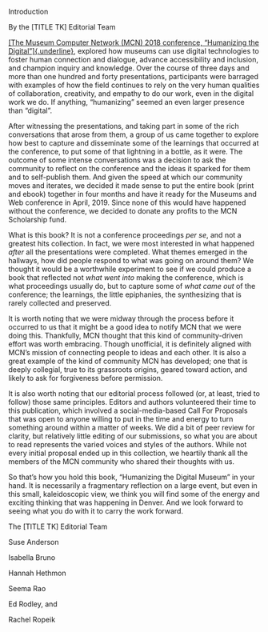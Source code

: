 Introduction

By the \[TITLE TK\] Editorial Team

[[The Museum Computer Network (MCN) 2018 conference, “Humanizing the Digital”]{.underline}](http://mcn.edu/mcn-2018-humanizing-the-digital/), explored how museums can use digital technologies to foster human connection and dialogue, advance accessibility and inclusion, and champion inquiry and knowledge. Over the course of three days and more than one hundred and forty presentations, participants were barraged with examples of how the field continues to rely on the very human qualities of collaboration, creativity, and empathy to do our work, even in the digital work we do. If anything, “humanizing” seemed an even larger presence than “digital”.

After witnessing the presentations, and taking part in some of the rich conversations that arose from them, a group of us came together to explore how best to capture and disseminate some of the learnings that occurred at the conference, to put some of that lightning in a bottle, as it were. The outcome of some intense conversations was a decision to ask the community to reflect on the conference and the ideas it sparked for them and to self-publish them. And given the speed at which our community moves and iterates, we decided it made sense to put the entire book (print and ebook) together in four months and have it ready for the Museums and Web conference in April, 2019. Since none of this would have happened without the conference, we decided to donate any profits to the MCN Scholarship fund.

What is this book? It is not a conference proceedings *per se*, and not a greatest hits collection. In fact, we were most interested in what happened *after* all the presentations were completed. What themes emerged in the hallways, how did people respond to what was going on around them? We thought it would be a worthwhile experiment to see if we could produce a book that reflected not *what went into* making the conference, which is what proceedings usually do, but to capture some of *what came out* of the conference; the learnings, the little epiphanies, the synthesizing that is rarely collected and preserved.

It is worth noting that we were midway through the process before it occurred to us that it might be a good idea to notify MCN that we were doing this. Thankfully, MCN thought that this kind of community-driven effort was worth embracing. Though unofficial, it is definitely aligned with MCN’s mission of connecting people to ideas and each other. It is also a great example of the kind of community MCN has developed; one that is deeply collegial, true to its grassroots origins, geared toward action, and likely to ask for forgiveness before permission.

It is also worth noting that our editorial process followed (or, at least, tried to follow) those same principles. Editors and authors volunteered their time to this publication, which involved a social-media-based Call For Proposals that was open to anyone willing to put in the time and energy to turn something around within a matter of weeks. We did a bit of peer review for clarity, but relatively little editing of our submissions, so what you are about to read represents the varied voices and styles of the authors. While not every initial proposal ended up in this collection, we heartily thank all the members of the MCN community who shared their thoughts with us.

So that’s how you hold this book, “Humanizing the Digital Museum” in your hand. It is necessarily a fragmentary reflection on a large event, but even in this small, kaleidoscopic view, we think you will find some of the energy and exciting thinking that was happening in Denver. And we look forward to seeing what you do with it to carry the work forward.

The \[TITLE TK\] Editorial Team

Suse Anderson

Isabella Bruno

Hannah Hethmon

Seema Rao

Ed Rodley, and

Rachel Ropeik
